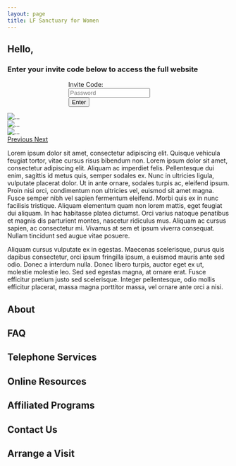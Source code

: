 ```yaml
---
layout: page
title: LF Sanctuary for Women
---
```

<!-- ONE PAGE APP - LOAD THESE ON NAV CLICK -->
<div id="login" class="page">
    <h2>Hello,</h2>
    <h3>Enter your invite code below to access the full website</h3>
    <div class="card" style="width: 45%; margin:auto;">
        <!--img src="..." class="card-img-top" alt="..."-->
        <div class="card-body">
            <form>
                <div class="form-group">
                <label for="exampleInputPassword1">Invite Code:</label>
                <input type="password" class="form-control" id="exampleInputPassword1" placeholder="Password">
                </div>
                <button type="submit" class="btn btn-primary" onclick="loadPage('home')">Enter</button>
            </form>
        </div>
    </div>
</div>

<div id="home" class="page">
    <div id="carouselExampleControls" class="carousel slide" data-ride="carousel">
        <div class="carousel-inner">
            <div class="carousel-item">
                <img src="https://static.stereogum.com/uploads/2017/12/millenialpink-1513186374-640x480.jpg" class="d-block w-100" alt="...">
            </div>
            <div class="carousel-item active">
            <img src="https://data.whicdn.com/images/250049179/large.png" class="d-block w-100" alt="...">
            </div>
            <div class="carousel-item">
            <img src="https://www.beautycolorcode.com/ffbdb3-2048x1536.png" class="d-block w-100" alt="...">
            </div>
        </div>
        <a class="carousel-control-prev" href="#carouselExampleControls" role="button" data-slide="prev">
            <span class="carousel-control-prev-icon" aria-hidden="true"></span>
            <span class="sr-only">Previous</span>
        </a>
        <a class="carousel-control-next" href="#carouselExampleControls" role="button" data-slide="next">
            <span class="carousel-control-next-icon" aria-hidden="true"></span>
            <span class="sr-only">Next</span>
        </a>
    </div>
    <p>
        Lorem ipsum dolor sit amet, consectetur adipiscing elit. Quisque vehicula feugiat tortor, vitae cursus risus bibendum non. Lorem ipsum dolor sit amet, consectetur adipiscing elit. Aliquam ac imperdiet felis. Pellentesque dui enim, sagittis id metus quis, semper sodales ex. Nunc in ultricies ligula, vulputate placerat dolor. Ut in ante ornare, sodales turpis ac, eleifend ipsum. Proin nisi orci, condimentum non ultricies vel, euismod sit amet magna. Fusce semper nibh vel sapien fermentum eleifend. Morbi quis ex in nunc facilisis tristique. Aliquam elementum quam non lorem mattis, eget feugiat dui aliquam. In hac habitasse platea dictumst. Orci varius natoque penatibus et magnis dis parturient montes, nascetur ridiculus mus. Aliquam ac cursus sapien, ac consectetur mi. Vivamus at sem et ipsum viverra consequat. Nullam tincidunt sed augue vitae posuere.
    </p>
    <p>
        Aliquam cursus vulputate ex in egestas. Maecenas scelerisque, purus quis dapibus consectetur, orci ipsum fringilla ipsum, a euismod mauris ante sed odio. Donec a interdum nulla. Donec libero turpis, auctor eget ex ut, molestie molestie leo. Sed sed egestas magna, at ornare erat. Fusce efficitur pretium justo sed scelerisque. Integer pellentesque, odio mollis efficitur placerat, massa magna porttitor massa, vel ornare ante orci a nisi.
    </p> 
   
</div>

<div id="about" class="page">
    <h2>About</h2>
</div>

<div id="faq" class="page">
    <h2>FAQ</h2>
</div>

<div id="phone" class="page">
    <h2>Telephone Services</h2>
</div>

<div id="online" class="page">
    <h2>Online Resources</h2>
</div>

<div id="affiliates" class="page">
    <h2>Affiliated Programs</h2>
</div>

<div id="contact" class="page">
    <h2>Contact Us</h2>
</div>
<div id="visit" class="page">
    <h2>Arrange a Visit</h2>
</div>
<!--contact us, arrange a visit-->



